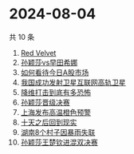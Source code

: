 # 2024-08-04

共 10 条

<!-- BEGIN -->
<!-- 最后更新时间 Sun Aug 04 2024 08:57:50 GMT+0800 (China Standard Time) -->

1. [Red Velvet](https://www.zhihu.com/search?q=Red%20Velvet)
1. [孙颖莎vs早田希娜](https://www.zhihu.com/search?q=%E5%AD%99%E9%A2%96%E8%8E%8Evs%E6%97%A9%E7%94%B0%E5%B8%8C%E5%A8%9C)
1. [如何看待今日A股市场](https://www.zhihu.com/search?q=%E5%A6%82%E4%BD%95%E7%9C%8B%E5%BE%85%E4%BB%8A%E6%97%A5A%E8%82%A1%E5%B8%82%E5%9C%BA)
1. [我国成功发射卫星互联网高轨卫星](https://www.zhihu.com/search?q=%E6%88%91%E5%9B%BD%E6%88%90%E5%8A%9F%E5%8F%91%E5%B0%84%E5%8D%AB%E6%98%9F%E4%BA%92%E8%81%94%E7%BD%91%E9%AB%98%E8%BD%A8%E5%8D%AB%E6%98%9F)
1. [降维打击到底有多恐怖](https://www.zhihu.com/search?q=%E9%99%8D%E7%BB%B4%E6%89%93%E5%87%BB%E5%88%B0%E5%BA%95%E6%9C%89%E5%A4%9A%E6%81%90%E6%80%96)
1. [孙颖莎晋级决赛](https://www.zhihu.com/search?q=%E5%AD%99%E9%A2%96%E8%8E%8E%E6%99%8B%E7%BA%A7%E5%86%B3%E8%B5%9B)
1. [上海发布高温橙色预警](https://www.zhihu.com/search?q=%E4%B8%8A%E6%B5%B7%E5%8F%91%E5%B8%83%E9%AB%98%E6%B8%A9%E6%A9%99%E8%89%B2%E9%A2%84%E8%AD%A6)
1. [十天之后回到现实](https://www.zhihu.com/search?q=%E5%8D%81%E5%A4%A9%E4%B9%8B%E5%90%8E%E5%9B%9E%E5%88%B0%E7%8E%B0%E5%AE%9E)
1. [湖南8个村子因暴雨失联](https://www.zhihu.com/search?q=%E6%B9%96%E5%8D%978%E4%B8%AA%E6%9D%91%E5%AD%90%E5%9B%A0%E6%9A%B4%E9%9B%A8%E5%A4%B1%E8%81%94)
1. [孙颖莎王楚钦进混双决赛](https://www.zhihu.com/search?q=%E5%AD%99%E9%A2%96%E8%8E%8E%E7%8E%8B%E6%A5%9A%E9%92%A6%E8%BF%9B%E6%B7%B7%E5%8F%8C%E5%86%B3%E8%B5%9B)

<!-- END -->

